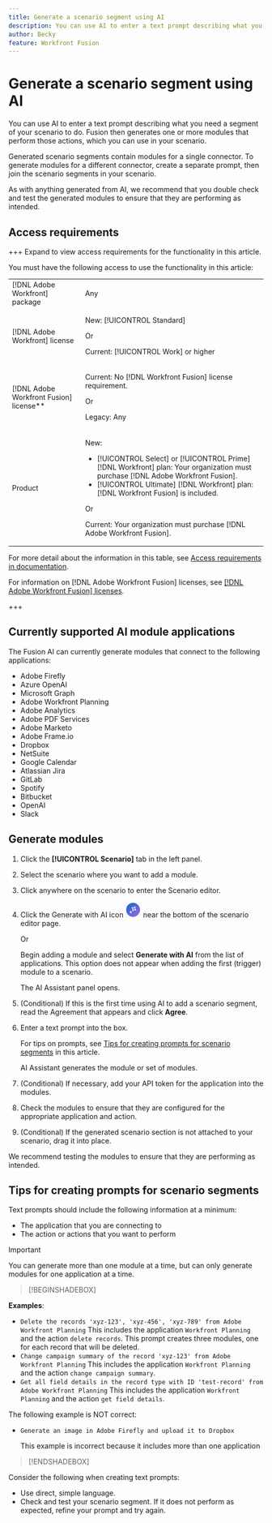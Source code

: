 ```yaml
---
title: Generate a scenario segment using AI
description: You can use AI to enter a text prompt describing what you need a segment of your scenario to do. Fusion then generates one or more modules that perform those actions, which you can use in your scenario.
author: Becky
feature: Workfront Fusion
---
```

# Generate a scenario segment using AI 

<!--DO NOT DELETE - linked through CSH-->

<!--Check if this is in GA before repo goes live. If not, hide this article.-->

<!--Check if they need to have signed the rider and stuff-->

You can use AI to enter a text prompt describing what you need a segment of your scenario to do. Fusion then generates one or more modules that perform those actions, which you can use in your scenario.

Generated scenario segments contain modules for a single connector. To generate modules for a different connector, create a separate prompt, then join the scenario segments in your scenario. 

As with anything generated from AI, we recommend that you double check and test the generated modules to ensure that they are performing as intended.

## Access requirements

+++ Expand to view access requirements for the functionality in this article.

You must have the following access to use the functionality in this article:

<table style="table-layout:auto">
 <col> 
 <col> 
 <tbody> 
  <tr> 
   <td role="rowheader">[!DNL Adobe Workfront] package</td> 
   <td> <p>Any</p> </td> 
  </tr> 
  <tr data-mc-conditions=""> 
   <td role="rowheader">[!DNL Adobe Workfront] license</td> 
   <td> <p>New: [!UICONTROL Standard]</p><p>Or</p><p>Current: [!UICONTROL Work] or higher</p> </td> 
  </tr> 
  <tr> 
   <td role="rowheader">[!DNL Adobe Workfront Fusion] license**</td> 
   <td>
   <p>Current: No [!DNL Workfront Fusion] license requirement.</p>
   <p>Or</p>
   <p>Legacy: Any </p>
   </td> 
  </tr> 
  <tr> 
   <td role="rowheader">Product</td> 
   <td>
   <p>New:</p> <ul><li>[!UICONTROL Select] or [!UICONTROL Prime] [!DNL Workfront] plan: Your organization must purchase [!DNL Adobe Workfront Fusion].</li><li>[!UICONTROL Ultimate] [!DNL Workfront] plan: [!DNL Workfront Fusion] is included.</li></ul>
   <p>Or</p>
   <p>Current: Your organization must purchase [!DNL Adobe Workfront Fusion].</p>
   </td> 
  </tr>
 </tbody> 
</table>

For more detail about the information in this table, see [Access requirements in documentation](/help/workfront-fusion/references/licenses-and-roles/access-level-requirements-in-documentation.md).

For information on [!DNL Adobe Workfront Fusion] licenses, see [[!DNL Adobe Workfront Fusion] licenses](/help/workfront-fusion/set-up-and-manage-workfront-fusion/licensing-operations-overview/license-automation-vs-integration.md).

+++

## Currently supported AI module applications

The Fusion AI can currently generate modules that connect to the following applications:

* Adobe Firefly
* Azure OpenAI
* Microsoft Graph 
* Adobe Workfront Planning
* Adobe Analytics
* Adobe PDF Services
* Adobe Marketo
* Adobe Frame.io
* Dropbox
* NetSuite
* Google Calendar
* Atlassian Jira
* GitLab
* Spotify
* Bitbucket
* OpenAI
* Slack

## Generate modules

1. Click the **[!UICONTROL Scenario]** tab in the left panel.
1. Select the scenario where you want to add a module.
1. Click anywhere on the scenario to enter the Scenario editor.
1. Click the Generate with AI icon ![Generate with AI](assets/generate-with-ai-icon-beta.png) near the bottom of the scenario editor page.

   Or

   Begin adding a module and select **Generate with AI** from the list of applications. This option does not appear when adding the first (trigger) module to a scenario.

   The AI Assistant panel opens.
1. (Conditional) If this is the first time using AI to add a scenario segment, read the Agreement that appears and click **Agree**.
1. Enter a text prompt into the box. 

   For tips on prompts, see [Tips for creating prompts for scenario segments](#tips-for-creating-text-prompts) in this article.

   AI Assistant generates the module or set of modules.
1. (Conditional) If necessary, add your API token for the application into the modules. 
1. Check the modules to ensure that they are configured for the appropriate application and action.
1. (Conditional) If the generated scenario section is not attached to your scenario, drag it into place.

We recommend testing the modules to ensure that they are performing as intended.

## Tips for creating prompts for scenario segments

Text prompts should include the following information at a minimum:

* The application that you are connecting to
* The action or actions that you want to perform

>[!IMPORTANT]
>
>You can generate more than one module at a time, but can only generate modules for one application at a time.  

>[!BEGINSHADEBOX]

**Examples**:

* `Delete the records 'xyz-123', 'xyz-456', 'xyz-789' from Adobe Workfront Planning`
This includes the application `Workfront Planning` and the action `delete records`. This prompt creates three modules, one for each record that will be deleted.
* `Change campaign summary of the record 'xyz-123' from Adobe Workfront Planning`
This includes the application `Workfront Planning` and the action `change campaign summary`.
* `Get all field details in the record type with ID 'test-record' from Adobe Workfront Planning`
This includes the application `Workfront Planning` and the action `get field details`.

The following example is NOT correct:

* `Generate an image in Adobe Firefly and upload it to Dropbox`

    This example is incorrect because it includes more than one application

>[!ENDSHADEBOX]

Consider the following when creating text prompts:

* Use direct, simple language.
* Check and test your scenario segment. If it does not perform as expected, refine your prompt and try again.
